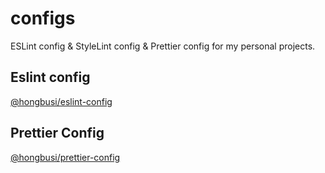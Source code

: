 # configs

ESLint config & StyleLint config & Prettier config for my personal projects.

## Eslint config

[@hongbusi/eslint-config](./packages/eslint-config)

## Prettier Config

[@hongbusi/prettier-config](./packages/prettier-config)

